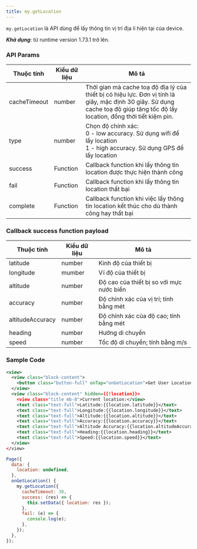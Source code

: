 ```yaml
---
title: my.getLocation
---
```


`my.getLocation` là API dùng để lấy thông tin vị trí địa lí hiện tại của device.

***Khả dụng***: từ runtime version 1.73.1 trở lên.

### API Params

| Thuộc tính | Kiểu dữ liệu     |  Mô tả                                                                     |
| ---------- | -------- | ------------------------------------------------------------------------------ |
| cacheTimeout      | number  | Thời gian mà cache toạ độ địa lý của thiết bị có hiệu lực. Đơn vị tính là giây, mặc định 30 giây. Sử dụng cache toạ độ giúp tăng tốc độ lấy location, đồng thời tiết kiệm pin.  |
| type | number    | Chọn độ chính xác: <br/>0 - low accuracy. Sử dụng wifi để lấy location <br/> 1 - high accuracy. Sử dụng GPS để lấy location |
| success    | Function | Callback function khi lấy thông tin location được thực hiện thành công                     |
| fail       | Function | Callback function khi lấy thông tin location thất bại                                      |
| complete   | Function | Callback function khi việc lấy thông tin location kết thúc cho dù thành công hay thất bại |

### Callback success function payload

| Thuộc tính | Kiểu dữ liệu    | Mô tả                  |
| ---------- | ------ | -------------------------- |
| latitude  | number  | Kinh độ của thiết bị |
| longitude  | mumber  | Vĩ độ của thiết bị |  
| altitude  | number  | Độ cao của thiết bị so với mực nước biển  |
| accuracy  | number  | Độ chính xác của vị trí; tính bằng mét |
| altitudeAccuracy  | number  | Độ chính xác của độ cao; tính bằng mét |
| heading  | number  | Hướng di chuyển |
| speed | number | Tốc độ di chuyển; tính bằng m/s |

### Sample Code

```xml
<view>
  <view class="block-content">
    <button class="button-full" onTap="onGetLocation">Get User Location</button>
  </view>
  <view class="block-content" hidden={{!location}}>
    <view class="title mb-8">Current location:</view>
    <text class="text-full">Latitude:{{location.latitude}}</text>
    <text class="text-full">Longitude:{{location.longitude}}</text>
    <text class="text-full">Altitude:{{location.altitude}}</text>
    <text class="text-full">Accuracy:{{location.accuracy}}</text>
    <text class="text-full">Altitude Accuracy:{{location.altitudeAccuracy}}</text>
    <text class="text-full">Heading:{{location.heading}}</text>
    <text class="text-full">Speed:{{location.speed}}</text>
  </view>
</view>
```

```js
Page({
  data: {
    location: undefined,
  },
  onGetLocation() {
    my.getLocation({
      cacheTimeout: 30,
      success: (res) => {
        this.setData({ location: res });
      },
      fail: (e) => {
        console.log(e);
      },
    });
  },
});

```

